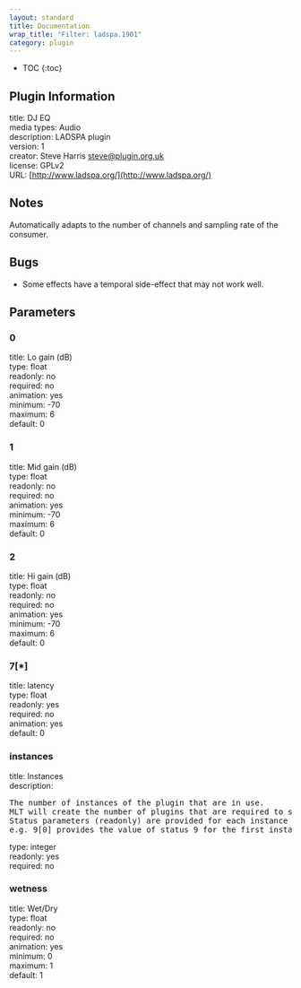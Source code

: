 ```yaml
---
layout: standard
title: Documentation
wrap_title: "Filter: ladspa.1901"
category: plugin
---
```

* TOC
{:toc}

## Plugin Information

title: DJ EQ  
media types:
Audio  
description: LADSPA plugin  
version: 1  
creator: Steve Harris <steve@plugin.org.uk>  
license: GPLv2  
URL: [http://www.ladspa.org/](http://www.ladspa.org/)  

## Notes

Automatically adapts to the number of channels and sampling rate of the consumer.

## Bugs

* Some effects have a temporal side-effect that may not work well.


## Parameters

### 0

title: Lo gain (dB)    
type: float  
readonly: no  
required: no  
animation: yes  
minimum: -70  
maximum: 6  
default: 0  

### 1

title: Mid gain (dB)    
type: float  
readonly: no  
required: no  
animation: yes  
minimum: -70  
maximum: 6  
default: 0  

### 2

title: Hi gain (dB)    
type: float  
readonly: no  
required: no  
animation: yes  
minimum: -70  
maximum: 6  
default: 0  

### 7[*]

title: latency    
type: float  
readonly: yes  
required: no  
animation: yes  
default: 0  

### instances

title: Instances    
description:
<pre>
The number of instances of the plugin that are in use.
MLT will create the number of plugins that are required to support the number of audio channels.
Status parameters (readonly) are provided for each instance and are accessed by specifying the instance number after the identifier (starting at zero).
e.g. 9[0] provides the value of status 9 for the first instance.
</pre>
type: integer  
readonly: yes  
required: no  

### wetness

title: Wet/Dry    
type: float  
readonly: no  
required: no  
animation: yes  
minimum: 0  
maximum: 1  
default: 1  

